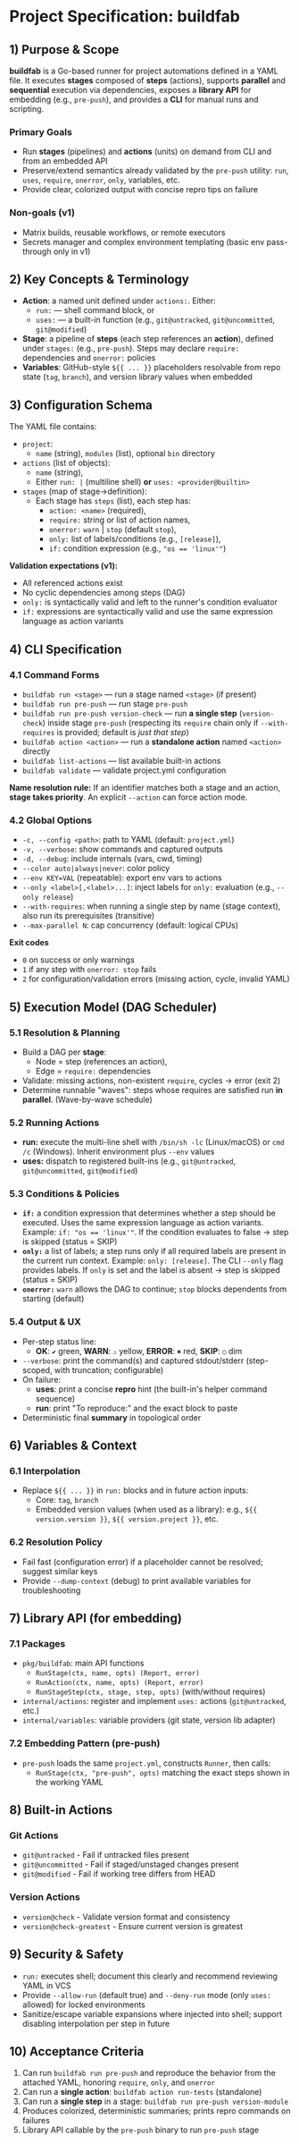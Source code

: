 # Project Specification: buildfab

## 1) Purpose & Scope

**buildfab** is a Go-based runner for project automations defined in a YAML file. It executes **stages** composed of **steps** (actions), supports **parallel** and **sequential** execution via dependencies, exposes a **library API** for embedding (e.g., `pre-push`), and provides a **CLI** for manual runs and scripting.

### Primary Goals

* Run **stages** (pipelines) and **actions** (units) on demand from CLI and from an embedded API
* Preserve/extend semantics already validated by the `pre-push` utility: `run`, `uses`, `require`, `onerror`, `only`, variables, etc.
* Provide clear, colorized output with concise repro tips on failure

### Non-goals (v1)

* Matrix builds, reusable workflows, or remote executors
* Secrets manager and complex environment templating (basic env pass-through only in v1)

## 2) Key Concepts & Terminology

* **Action**: a named unit defined under `actions:`. Either:
  * `run:` — shell command block, or
  * `uses:` — a built-in function (e.g., `git@untracked`, `git@uncommitted`, `git@modified`)
* **Stage**: a pipeline of **steps** (each step references an **action**), defined under `stages:` (e.g., `pre-push`). Steps may declare `require:` dependencies and `onerror:` policies
* **Variables**: GitHub-style `${{ ... }}` placeholders resolvable from repo state (`tag`, `branch`), and version library values when embedded

## 3) Configuration Schema

The YAML file contains:

* `project`:
  * `name` (string), `modules` (list), optional `bin` directory
* `actions` (list of objects):
  * `name` (string),
  * Either `run: |` (multiline shell) **or** `uses: <provider@builtin>`
* `stages` (map of stage→definition):
  * Each stage has `steps` (list), each step has:
    * `action: <name>` (required),
    * `require:` string or list of action names,
    * `onerror:` `warn` | `stop` (default `stop`),
    * `only:` list of labels/conditions (e.g., `[release]`),
    * `if:` condition expression (e.g., `"os == 'linux'"`)

**Validation expectations (v1):**
* All referenced actions exist
* No cyclic dependencies among steps (DAG)
* `only:` is syntactically valid and left to the runner's condition evaluator
* `if:` expressions are syntactically valid and use the same expression language as action variants

## 4) CLI Specification

### 4.1 Command Forms

* `buildfab run <stage>` — run a stage named `<stage>` (if present)
* `buildfab run pre-push` — run stage `pre-push`
* `buildfab run pre-push version-check` — run **a single step** (`version-check`) inside stage `pre-push` (respecting its `require` chain only if `--with-requires` is provided; default is *just that step*)
* `buildfab action <action>` — run a **standalone action** named `<action>` directly
* `buildfab list-actions` — list available built-in actions
* `buildfab validate` — validate project.yml configuration

**Name resolution rule:** If an identifier matches both a stage and an action, **stage takes priority**. An explicit `--action` can force action mode.

### 4.2 Global Options

* `-c, --config <path>`: path to YAML (default: `project.yml`)
* `-v, --verbose`: show commands and captured outputs
* `-d, --debug`: include internals (vars, cwd, timing)
* `--color auto|always|never`: color policy
* `--env KEY=VAL` (repeatable): export env vars to actions
* `--only <label>[,<label>...]`: inject labels for `only:` evaluation (e.g., `--only release`)
* `--with-requires`: when running a single step by name (stage context), also run its prerequisites (transitive)
* `--max-parallel N`: cap concurrency (default: logical CPUs)

**Exit codes**
* `0` on success or only warnings
* `1` if any step with `onerror: stop` fails
* `2` for configuration/validation errors (missing action, cycle, invalid YAML)

## 5) Execution Model (DAG Scheduler)

### 5.1 Resolution & Planning

* Build a DAG per **stage**:
  * Node = step (references an action),
  * Edge = `require:` dependencies
* Validate: missing actions, non-existent `require`, cycles → error (exit 2)
* Determine runnable "waves": steps whose requires are satisfied run **in parallel**. (Wave-by-wave schedule)

### 5.2 Running Actions

* **run:** execute the multi-line shell with `/bin/sh -lc` (Linux/macOS) or `cmd /c` (Windows). Inherit environment plus `--env` values
* **uses:** dispatch to registered built-ins (e.g., `git@untracked`, `git@uncommitted`, `git@modified`)

### 5.3 Conditions & Policies

* **`if:`** a condition expression that determines whether a step should be executed. Uses the same expression language as action variants. Example: `if: "os == 'linux'"`. If the condition evaluates to false → step is skipped (status = SKIP)
* **`only:`** a list of labels; a step runs only if all required labels are present in the current run context. Example: `only: [release]`. The CLI `--only` flag provides labels. If `only` is set and the label is absent → step is skipped (status = SKIP)
* **`onerror:`** `warn` allows the DAG to continue; `stop` blocks dependents from starting (default)

### 5.4 Output & UX

* Per-step status line:
  * **OK**: `✔` green, **WARN**: `⚠` yellow, **ERROR**: `✖` red, **SKIP**: `○` dim
* `--verbose`: print the command(s) and captured stdout/stderr (step-scoped, with truncation; configurable)
* On failure:
  * **uses**: print a concise **repro** hint (the built-in's helper command sequence)
  * **run**: print "To reproduce:" and the exact block to paste
* Deterministic final **summary** in topological order

## 6) Variables & Context

### 6.1 Interpolation

* Replace `${{ ... }}` in `run:` blocks and in future action inputs:
  * Core: `tag`, `branch`
  * Embedded version values (when used as a library): e.g., `${{ version.version }}`, `${{ version.project }}`, etc.

### 6.2 Resolution Policy

* Fail fast (configuration error) if a placeholder cannot be resolved; suggest similar keys
* Provide `--dump-context` (debug) to print available variables for troubleshooting

## 7) Library API (for embedding)

### 7.1 Packages

* `pkg/buildfab`: main API functions
  * `RunStage(ctx, name, opts) (Report, error)`
  * `RunAction(ctx, name, opts) (Report, error)`
  * `RunStageStep(ctx, stage, step, opts)` (with/without requires)
* `internal/actions`: register and implement `uses:` actions (`git@untracked`, etc.)
* `internal/variables`: variable providers (git state, version lib adapter)

### 7.2 Embedding Pattern (pre-push)

* `pre-push` loads the same `project.yml`, constructs `Runner`, then calls:
  * `RunStage(ctx, "pre-push", opts)`
    matching the exact steps shown in the working YAML

## 8) Built-in Actions

### Git Actions
- `git@untracked` - Fail if untracked files present
- `git@uncommitted` - Fail if staged/unstaged changes present  
- `git@modified` - Fail if working tree differs from HEAD

### Version Actions
- `version@check` - Validate version format and consistency
- `version@check-greatest` - Ensure current version is greatest

## 9) Security & Safety

* `run:` executes shell; document this clearly and recommend reviewing YAML in VCS
* Provide `--allow-run` (default true) and `--deny-run` mode (only `uses:` allowed) for locked environments
* Sanitize/escape variable expansions where injected into shell; support disabling interpolation per step in future

## 10) Acceptance Criteria

1. Can run `buildfab run pre-push` and reproduce the behavior from the attached YAML, honoring `require`, `only`, and `onerror`
2. Can run a **single action**: `buildfab action run-tests` (standalone)
3. Can run a **single step** in a stage: `buildfab run pre-push version-module`
4. Produces colorized, deterministic summaries; prints repro commands on failures
5. Library API callable by the `pre-push` binary to run `pre-push` stage